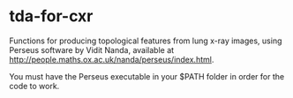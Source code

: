 # tda-for-cxr
Functions for producing topological features from lung x-ray images, using Perseus software by Vidit Nanda, available at http://people.maths.ox.ac.uk/nanda/perseus/index.html.

You must have the Perseus executable in your \$PATH folder in order for the code to work. 
